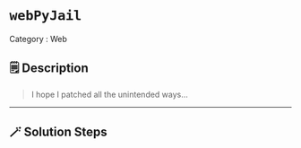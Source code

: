 # `webPyJail`
Category : Web
## 🗒️ Description
> I hope I patched all the unintended ways...
---
## 🪄 Solution Steps
